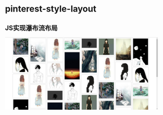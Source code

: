 # pinterest-style-layout
##   JS实现瀑布流布局 
![exp](https://github.com/nakuYK/pinterest-style-layout/blob/master/img/exp.jpg)
